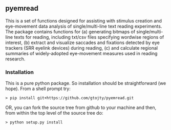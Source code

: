 ## pyemread

This is a set of functions designed for assisting with stimulus
creation and eye-movement data analysis of single/multi-line text
reading experiments. The package contains functions for (a) generating
bitmaps of single/multi-line texts for reading, including txt/csv
files specifying wordwise regions of interest, (b) extract and
visualize saccades and fixations detected by eye trackers (SRR eyelink
devices) during reading, (c) and calculate regional summaries of
widely-adopted eye-movement measures used in reading research.

### Installation

This is a pure python package. So installation should be
straightforward (we hope). From a shell prompt try:

```
> pip install git+https://github.com/gtojty/pyemread.git
```

OR, you can fork the source tree from github to your machine and then,
from within the top level of the source tree do:

```
> python setup.py install
```
